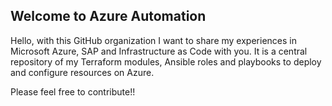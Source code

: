## Welcome to Azure Automation 

Hello, with this GitHub organization I want to share my experiences in Microsoft Azure, SAP and Infrastructure as Code with you. 
It is a central repository of my Terraform modules, Ansible roles and playbooks to deploy and configure resources on Azure.

Please feel free to contribute!!



